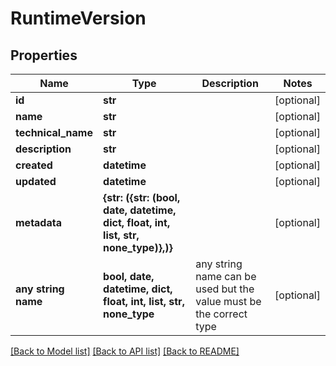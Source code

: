 # RuntimeVersion


## Properties
Name | Type | Description | Notes
------------ | ------------- | ------------- | -------------
**id** | **str** |  | [optional] 
**name** | **str** |  | [optional] 
**technical_name** | **str** |  | [optional] 
**description** | **str** |  | [optional] 
**created** | **datetime** |  | [optional] 
**updated** | **datetime** |  | [optional] 
**metadata** | **{str: ({str: (bool, date, datetime, dict, float, int, list, str, none_type)},)}** |  | [optional] 
**any string name** | **bool, date, datetime, dict, float, int, list, str, none_type** | any string name can be used but the value must be the correct type | [optional]

[[Back to Model list]](../README.md#documentation-for-models) [[Back to API list]](../README.md#documentation-for-api-endpoints) [[Back to README]](../README.md)


